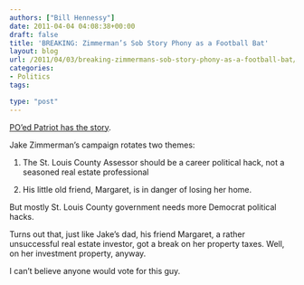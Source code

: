 ```yaml
---
authors: ["Bill Hennessy"]
date: 2011-04-04 04:08:38+00:00
draft: false
title: 'BREAKING: Zimmerman’s Sob Story Phony as a Football Bat'
layout: blog
url: /2011/04/03/breaking-zimmermans-sob-story-phony-as-a-football-bat/
categories:
- Politics
tags:

type: "post"
---
```


[PO’ed Patriot has the story](https://www.poedpatriot.com/2011/04/which-home-zimmermans-poor-friend.html).

Jake Zimmerman’s campaign rotates two themes:

1. The St. Louis County Assessor should be a career political hack, not a seasoned real estate professional

2. His little old friend, Margaret, is in danger of losing her home. 

But mostly St. Louis County government needs more Democrat political hacks. 

Turns out that, just like Jake’s dad, his friend Margaret, a rather unsuccessful real estate investor, got a break on her property taxes. Well, on her investment property, anyway. 

I can’t believe anyone would vote for this guy.
